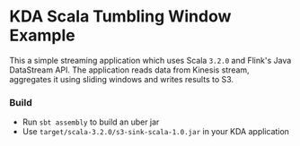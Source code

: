 # KDA Scala Tumbling Window Example
This a simple streaming application which uses Scala `3.2.0` and Flink's Java DataStream API.
The application reads data from Kinesis stream, aggregates it using sliding windows and writes results to S3.

### Build
- Run `sbt assembly` to build an uber jar 
- Use `target/scala-3.2.0/s3-sink-scala-1.0.jar` in your KDA application